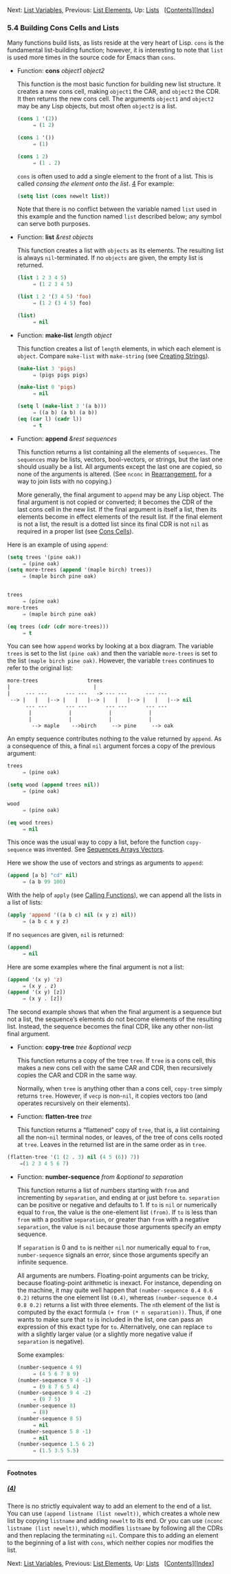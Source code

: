 

Next: [List Variables](List-Variables.html), Previous: [List Elements](List-Elements.html), Up: [Lists](Lists.html)   \[[Contents](index.html#SEC_Contents "Table of contents")]\[[Index](Index.html "Index")]

### 5.4 Building Cons Cells and Lists

Many functions build lists, as lists reside at the very heart of Lisp. `cons` is the fundamental list-building function; however, it is interesting to note that `list` is used more times in the source code for Emacs than `cons`.

*   Function: **cons** *object1 object2*

    This function is the most basic function for building new list structure. It creates a new cons cell, making `object1` the CAR, and `object2` the CDR. It then returns the new cons cell. The arguments `object1` and `object2` may be any Lisp objects, but most often `object2` is a list.

    ```lisp
    (cons 1 '(2))
         ⇒ (1 2)
    ```

    ```lisp
    (cons 1 '())
         ⇒ (1)
    ```

    ```lisp
    (cons 1 2)
         ⇒ (1 . 2)
    ```

    `cons` is often used to add a single element to the front of a list. This is called *consing the element onto the list*. [4](#FOOT4) For example:

    ```lisp
    (setq list (cons newelt list))
    ```

    Note that there is no conflict between the variable named `list` used in this example and the function named `list` described below; any symbol can serve both purposes.

<!---->

*   Function: **list** *\&rest objects*

    This function creates a list with `objects` as its elements. The resulting list is always `nil`-terminated. If no `objects` are given, the empty list is returned.

    ```lisp
    (list 1 2 3 4 5)
         ⇒ (1 2 3 4 5)
    ```

    ```lisp
    (list 1 2 '(3 4 5) 'foo)
         ⇒ (1 2 (3 4 5) foo)
    ```

    ```lisp
    (list)
         ⇒ nil
    ```

<!---->

*   Function: **make-list** *length object*

    This function creates a list of `length` elements, in which each element is `object`. Compare `make-list` with `make-string` (see [Creating Strings](Creating-Strings.html)).

    ```lisp
    (make-list 3 'pigs)
         ⇒ (pigs pigs pigs)
    ```

    ```lisp
    (make-list 0 'pigs)
         ⇒ nil
    ```

    ```lisp
    (setq l (make-list 3 '(a b)))
         ⇒ ((a b) (a b) (a b))
    (eq (car l) (cadr l))
         ⇒ t
    ```

<!---->

*   Function: **append** *\&rest sequences*

    This function returns a list containing all the elements of `sequences`. The `sequences` may be lists, vectors, bool-vectors, or strings, but the last one should usually be a list. All arguments except the last one are copied, so none of the arguments is altered. (See `nconc` in [Rearrangement](Rearrangement.html), for a way to join lists with no copying.)

    More generally, the final argument to `append` may be any Lisp object. The final argument is not copied or converted; it becomes the CDR of the last cons cell in the new list. If the final argument is itself a list, then its elements become in effect elements of the result list. If the final element is not a list, the result is a dotted list since its final CDR is not `nil` as required in a proper list (see [Cons Cells](Cons-Cells.html)).

Here is an example of using `append`:

```lisp
(setq trees '(pine oak))
     ⇒ (pine oak)
(setq more-trees (append '(maple birch) trees))
     ⇒ (maple birch pine oak)
```

```lisp
```

```lisp
trees
     ⇒ (pine oak)
more-trees
     ⇒ (maple birch pine oak)
```

```lisp
(eq trees (cdr (cdr more-trees)))
     ⇒ t
```

You can see how `append` works by looking at a box diagram. The variable `trees` is set to the list `(pine oak)` and then the variable `more-trees` is set to the list `(maple birch pine oak)`. However, the variable `trees` continues to refer to the original list:

```lisp
more-trees                trees
|                           |
|     --- ---      --- ---   -> --- ---      --- ---
 --> |   |   |--> |   |   |--> |   |   |--> |   |   |--> nil
      --- ---      --- ---      --- ---      --- ---
       |            |            |            |
       |            |            |            |
        --> maple    -->birch     --> pine     --> oak
```

An empty sequence contributes nothing to the value returned by `append`. As a consequence of this, a final `nil` argument forces a copy of the previous argument:

```lisp
trees
     ⇒ (pine oak)
```

```lisp
(setq wood (append trees nil))
     ⇒ (pine oak)
```

```lisp
wood
     ⇒ (pine oak)
```

```lisp
(eq wood trees)
     ⇒ nil
```

This once was the usual way to copy a list, before the function `copy-sequence` was invented. See [Sequences Arrays Vectors](Sequences-Arrays-Vectors.html).

Here we show the use of vectors and strings as arguments to `append`:

```lisp
(append [a b] "cd" nil)
     ⇒ (a b 99 100)
```

With the help of `apply` (see [Calling Functions](Calling-Functions.html)), we can append all the lists in a list of lists:

```lisp
(apply 'append '((a b c) nil (x y z) nil))
     ⇒ (a b c x y z)
```

If no `sequences` are given, `nil` is returned:

```lisp
(append)
     ⇒ nil
```

Here are some examples where the final argument is not a list:

```lisp
(append '(x y) 'z)
     ⇒ (x y . z)
(append '(x y) [z])
     ⇒ (x y . [z])
```

The second example shows that when the final argument is a sequence but not a list, the sequence’s elements do not become elements of the resulting list. Instead, the sequence becomes the final CDR, like any other non-list final argument.

*   Function: **copy-tree** *tree \&optional vecp*

    This function returns a copy of the tree `tree`. If `tree` is a cons cell, this makes a new cons cell with the same CAR and CDR, then recursively copies the CAR and CDR in the same way.

    Normally, when `tree` is anything other than a cons cell, `copy-tree` simply returns `tree`. However, if `vecp` is non-`nil`, it copies vectors too (and operates recursively on their elements).

<!---->

*   Function: **flatten-tree** *tree*

    This function returns a “flattened” copy of `tree`, that is, a list containing all the non-`nil` terminal nodes, or leaves, of the tree of cons cells rooted at `tree`. Leaves in the returned list are in the same order as in `tree`.

```lisp
(flatten-tree '(1 (2 . 3) nil (4 5 (6)) 7))
    ⇒(1 2 3 4 5 6 7)
```

*   Function: **number-sequence** *from \&optional to separation*

    This function returns a list of numbers starting with `from` and incrementing by `separation`, and ending at or just before `to`. `separation` can be positive or negative and defaults to 1. If `to` is `nil` or numerically equal to `from`, the value is the one-element list `(from)`. If `to` is less than `from` with a positive `separation`, or greater than `from` with a negative `separation`, the value is `nil` because those arguments specify an empty sequence.

    If `separation` is 0 and `to` is neither `nil` nor numerically equal to `from`, `number-sequence` signals an error, since those arguments specify an infinite sequence.

    All arguments are numbers. Floating-point arguments can be tricky, because floating-point arithmetic is inexact. For instance, depending on the machine, it may quite well happen that `(number-sequence 0.4 0.6 0.2)` returns the one element list `(0.4)`, whereas `(number-sequence 0.4 0.8 0.2)` returns a list with three elements. The `n`th element of the list is computed by the exact formula `(+ from (* n separation))`. Thus, if one wants to make sure that `to` is included in the list, one can pass an expression of this exact type for `to`. Alternatively, one can replace `to` with a slightly larger value (or a slightly more negative value if `separation` is negative).

    Some examples:

    ```lisp
    (number-sequence 4 9)
         ⇒ (4 5 6 7 8 9)
    (number-sequence 9 4 -1)
         ⇒ (9 8 7 6 5 4)
    (number-sequence 9 4 -2)
         ⇒ (9 7 5)
    (number-sequence 8)
         ⇒ (8)
    (number-sequence 8 5)
         ⇒ nil
    (number-sequence 5 8 -1)
         ⇒ nil
    (number-sequence 1.5 6 2)
         ⇒ (1.5 3.5 5.5)
    ```

***

#### Footnotes

##### [(4)](#DOCF4)

There is no strictly equivalent way to add an element to the end of a list. You can use `(append listname (list newelt))`, which creates a whole new list by copying `listname` and adding `newelt` to its end. Or you can use `(nconc listname (list newelt))`, which modifies `listname` by following all the CDRs and then replacing the terminating `nil`. Compare this to adding an element to the beginning of a list with `cons`, which neither copies nor modifies the list.

Next: [List Variables](List-Variables.html), Previous: [List Elements](List-Elements.html), Up: [Lists](Lists.html)   \[[Contents](index.html#SEC_Contents "Table of contents")]\[[Index](Index.html "Index")]
